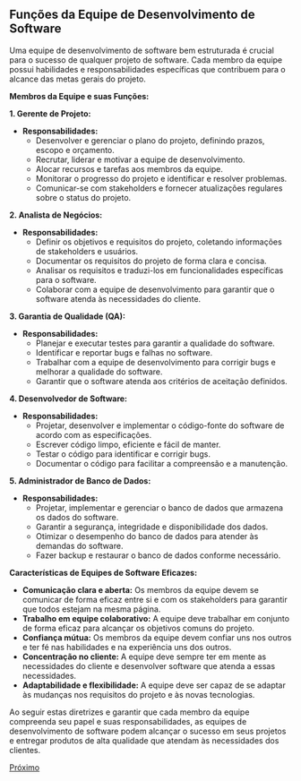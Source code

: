 ## Funções da Equipe de Desenvolvimento de Software

Uma equipe de desenvolvimento de software bem estruturada é crucial para o sucesso de qualquer projeto de software. Cada membro da equipe possui habilidades e responsabilidades específicas que contribuem para o alcance das metas gerais do projeto.

**Membros da Equipe e suas Funções:**

**1. Gerente de Projeto:**

- **Responsabilidades:**
    - Desenvolver e gerenciar o plano do projeto, definindo prazos, escopo e orçamento.
    - Recrutar, liderar e motivar a equipe de desenvolvimento.
    - Alocar recursos e tarefas aos membros da equipe.
    - Monitorar o progresso do projeto e identificar e resolver problemas.
    - Comunicar-se com stakeholders e fornecer atualizações regulares sobre o status do projeto.

**2. Analista de Negócios:**

- **Responsabilidades:**
    - Definir os objetivos e requisitos do projeto, coletando informações de stakeholders e usuários.
    - Documentar os requisitos do projeto de forma clara e concisa.
    - Analisar os requisitos e traduzi-los em funcionalidades específicas para o software.
    - Colaborar com a equipe de desenvolvimento para garantir que o software atenda às necessidades do cliente.

**3. Garantia de Qualidade (QA):**

- **Responsabilidades:**
    - Planejar e executar testes para garantir a qualidade do software.
    - Identificar e reportar bugs e falhas no software.
    - Trabalhar com a equipe de desenvolvimento para corrigir bugs e melhorar a qualidade do software.
    - Garantir que o software atenda aos critérios de aceitação definidos.

**4. Desenvolvedor de Software:**

- **Responsabilidades:**
    - Projetar, desenvolver e implementar o código-fonte do software de acordo com as especificações.
    - Escrever código limpo, eficiente e fácil de manter.
    - Testar o código para identificar e corrigir bugs.
    - Documentar o código para facilitar a compreensão e a manutenção.

**5. Administrador de Banco de Dados:**

- **Responsabilidades:**
    - Projetar, implementar e gerenciar o banco de dados que armazena os dados do software.
    - Garantir a segurança, integridade e disponibilidade dos dados.
    - Otimizar o desempenho do banco de dados para atender às demandas do software.
    - Fazer backup e restaurar o banco de dados conforme necessário.

**Características de Equipes de Software Eficazes:**

- **Comunicação clara e aberta:** Os membros da equipe devem se comunicar de forma eficaz entre si e com os stakeholders para garantir que todos estejam na mesma página.
- **Trabalho em equipe colaborativo:** A equipe deve trabalhar em conjunto de forma eficaz para alcançar os objetivos comuns do projeto.
- **Confiança mútua:** Os membros da equipe devem confiar uns nos outros e ter fé nas habilidades e na experiência uns dos outros.
- **Concentração no cliente:** A equipe deve sempre ter em mente as necessidades do cliente e desenvolver software que atenda a essas necessidades.
- **Adaptabilidade e flexibilidade:** A equipe deve ser capaz de se adaptar às mudanças nos requisitos do projeto e às novas tecnologias.

Ao seguir estas diretrizes e garantir que cada membro da equipe compreenda seu papel e suas responsabilidades, as equipes de desenvolvimento de software podem alcançar o sucesso em seus projetos e entregar produtos de alta qualidade que atendam às necessidades dos clientes.

[Próximo](03.O-que-e-computacao-em-nuvem.md.md)

